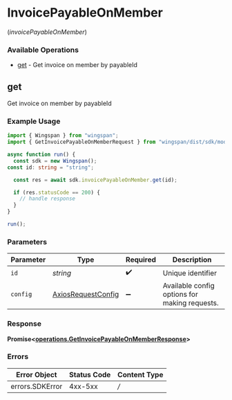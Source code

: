 # InvoicePayableOnMember
(*invoicePayableOnMember*)

### Available Operations

* [get](#get) - Get invoice on member by payableId

## get

Get invoice on member by payableId

### Example Usage

```typescript
import { Wingspan } from "wingspan";
import { GetInvoicePayableOnMemberRequest } from "wingspan/dist/sdk/models/operations";

async function run() {
  const sdk = new Wingspan();
const id: string = "string";

  const res = await sdk.invoicePayableOnMember.get(id);

  if (res.statusCode == 200) {
    // handle response
  }
}

run();
```

### Parameters

| Parameter                                                    | Type                                                         | Required                                                     | Description                                                  |
| ------------------------------------------------------------ | ------------------------------------------------------------ | ------------------------------------------------------------ | ------------------------------------------------------------ |
| `id`                                                         | *string*                                                     | :heavy_check_mark:                                           | Unique identifier                                            |
| `config`                                                     | [AxiosRequestConfig](https://axios-http.com/docs/req_config) | :heavy_minus_sign:                                           | Available config options for making requests.                |


### Response

**Promise<[operations.GetInvoicePayableOnMemberResponse](../../sdk/models/operations/getinvoicepayableonmemberresponse.md)>**
### Errors

| Error Object    | Status Code     | Content Type    |
| --------------- | --------------- | --------------- |
| errors.SDKError | 4xx-5xx         | */*             |
